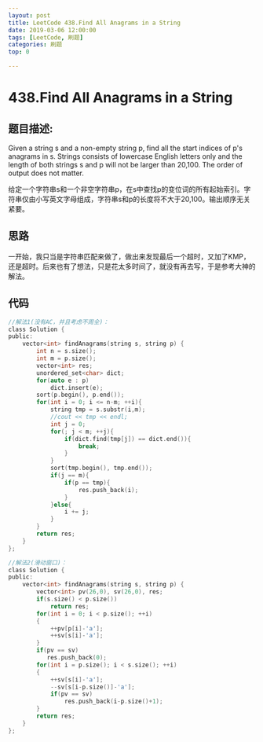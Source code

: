 ```yaml
---
layout: post
title: LeetCode 438.Find All Anagrams in a String
date: 2019-03-06 12:00:00
tags: [LeetCode, 刷题]
categories: 刷题
top: 0

---
```


438.Find All Anagrams in a String
====

## 题目描述:

<!-- more -->
Given a string s and a non-empty string p, find all the start indices of p's anagrams in s. Strings consists of lowercase English letters only and the length of both strings s and p will not be larger than 20,100. The order of output does not matter.

给定一个字符串s和一个非空字符串p，在s中查找p的变位词的所有起始索引。字符串仅由小写英文字母组成，字符串s和p的长度将不大于20,100。输出顺序无关紧要。 
 
## 思路
一开始，我只当是字符串匹配来做了，做出来发现最后一个超时，又加了KMP，还是超时。后来也有了想法，只是花太多时间了，就没有再去写，于是参考大神的解法。

## 代码
```c
//解法1(没有AC，并且考虑不周全)：
class Solution {
public:
    vector<int> findAnagrams(string s, string p) {
        int n = s.size();
        int m = p.size();
        vector<int> res;
        unordered_set<char> dict;
        for(auto e : p)
            dict.insert(e);
        sort(p.begin(), p.end());
        for(int i = 0; i <= n-m; ++i){
            string tmp = s.substr(i,m);
            //cout << tmp << endl;
            int j = 0;
            for(; j < m; ++j){
                if(dict.find(tmp[j]) == dict.end()){
                    break;
                }
            }
            sort(tmp.begin(), tmp.end());
            if(j == m){
                if(p == tmp){
                    res.push_back(i);
                }
            }else{
                i += j;
            }
        }
        return res;
    }
};
```

```c
//解法2(滑动窗口)：
class Solution {
public:
    vector<int> findAnagrams(string s, string p) {
        vector<int> pv(26,0), sv(26,0), res;
        if(s.size() < p.size())
            return res;
        for(int i = 0; i < p.size(); ++i)
        {
            ++pv[p[i]-'a'];
            ++sv[s[i]-'a'];
        }
        if(pv == sv)
           res.push_back(0);
        for(int i = p.size(); i < s.size(); ++i) 
        {
            ++sv[s[i]-'a'];
            --sv[s[i-p.size()]-'a']; 
            if(pv == sv)
                res.push_back(i-p.size()+1);
        }
        return res;
    }
};
```
